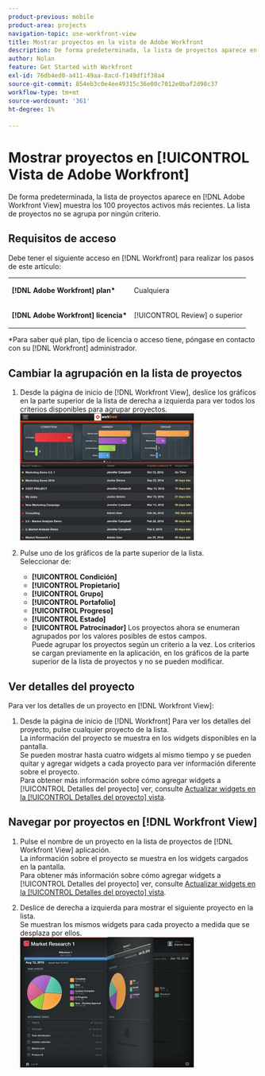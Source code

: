 ```yaml
---
product-previous: mobile
product-area: projects
navigation-topic: use-workfront-view
title: Mostrar proyectos en la vista de Adobe Workfront
description: De forma predeterminada, la lista de proyectos aparece en [!DNL Adobe Workfront] La vista muestra los 100 proyectos activos más recientes. La lista de proyectos no se agrupa por ningún criterio.
author: Nolan
feature: Get Started with Workfront
exl-id: 76db4ed0-a411-49aa-8acd-f149df1f38a4
source-git-commit: 854eb3c0e4ee49315c36e00c7012e0baf2d98c37
workflow-type: tm+mt
source-wordcount: '361'
ht-degree: 1%

---
```


# Mostrar proyectos en [!UICONTROL Vista de Adobe Workfront]

De forma predeterminada, la lista de proyectos aparece en [!DNL Adobe Workfront View] muestra los 100 proyectos activos más recientes. La lista de proyectos no se agrupa por ningún criterio.

## Requisitos de acceso

Debe tener el siguiente acceso en [!DNL Workfront] para realizar los pasos de este artículo:

<table style="table-layout:auto"> 
 <col> 
 </col> 
 <col> 
 </col> 
 <tbody> 
  <tr> 
   <td role="rowheader"><strong>[!DNL Adobe Workfront] plan*</strong></td> 
   <td> <p>Cualquiera</p> </td> 
  </tr> 
  <tr> 
   <td role="rowheader"><strong>[!DNL Adobe Workfront] licencia*</strong></td> 
   <td> <p>[!UICONTROL Review] o superior</p> </td> 
  </tr> 
 </tbody> 
</table>

&#42;Para saber qué plan, tipo de licencia o acceso tiene, póngase en contacto con su [!DNL Workfront] administrador.

## Cambiar la agrupación en la lista de proyectos

1. Desde la página de inicio de [!DNL Workfront View], deslice los gráficos en la parte superior de la lista de derecha a izquierda para ver todos los criterios disponibles para agrupar proyectos.\
   ![[!DNL workfront_view_project_groupings_Adobe].png](assets/workfront-view-project-groupings-adobe-350x255.png)

1. Pulse uno de los gráficos de la parte superior de la lista.\
   Seleccionar de:

   * **[!UICONTROL Condición]**
   * **[!UICONTROL Propietario]**
   * **[!UICONTROL Grupo]**
   * **[!UICONTROL Portafolio]**
   * **[!UICONTROL Progreso]**
   * **[!UICONTROL Estado]**
   * **[!UICONTROL Patrocinador]**
Los proyectos ahora se enumeran agrupados por los valores posibles de estos campos.
\
      Puede agrupar los proyectos según un criterio a la vez. Los criterios se cargan previamente en la aplicación, en los gráficos de la parte superior de la lista de proyectos y no se pueden modificar.

## Ver detalles del proyecto

Para ver los detalles de un proyecto en [!DNL Workfront View]:

1. Desde la página de inicio de [!DNL Workfront] Para ver los detalles del proyecto, pulse cualquier proyecto de la lista.\
   La información del proyecto se muestra en los widgets disponibles en la pantalla.\
   Se pueden mostrar hasta cuatro widgets al mismo tiempo y se pueden quitar y agregar widgets a cada proyecto para ver información diferente sobre el proyecto.\
   Para obtener más información sobre cómo agregar widgets a [!UICONTROL Detalles del proyecto] ver, consulte [Actualizar widgets en la [!UICONTROL Detalles del proyecto] vista](../../../workfront-basics/mobile-apps/using-workfront-view/update-widgets-in-workfront-view.md).

## Navegar por proyectos en [!DNL Workfront View]

1. Pulse el nombre de un proyecto en la lista de proyectos de [!DNL Workfront View] aplicación.\
   La información sobre el proyecto se muestra en los widgets cargados en la pantalla.\
   Para obtener más información sobre cómo agregar widgets a [!UICONTROL Detalles del proyecto] ver, consulte [Actualizar widgets en la [!UICONTROL Detalles del proyecto] vista](../../../workfront-basics/mobile-apps/using-workfront-view/update-widgets-in-workfront-view.md).

1. Deslice de derecha a izquierda para mostrar el siguiente proyecto en la lista.\
   Se muestran los mismos widgets para cada proyecto a medida que se desplaza por ellos.\
   ![Imagen-1__6__copy.jpg](assets/image-1--6--copy-350x262.jpg) 
